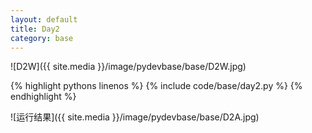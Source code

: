 ```yaml
---
layout: default
title: Day2
category: base
---
```


![D2W]({{ site.media }}/image/pydevbase/base/D2W.jpg)

{% highlight pythons linenos %}
{% include code/base/day2.py %}
{% endhighlight %}

![运行结果]({{ site.media }}/image/pydevbase/base/D2A.jpg)
